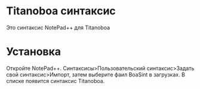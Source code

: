 # Titanoboa синтаксис
Это синтаксис NotePad++ для Titanoboa
# Установка
Откройте NotePad++. Синтаксисы>Пользовательский синтаксис>Задать свой синтаксис>Импорт, затем выберите фаил BoaSint в загрузках. В списке появится синтаксис Titanoboa.
